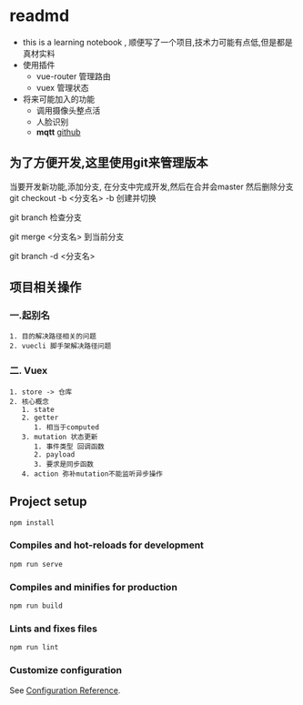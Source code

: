 # readmd

- this is a learning notebook , 顺便写了一个项目,技术力可能有点低,但是都是真材实料
- 使用插件
  - vue-router 管理路由
  - vuex 管理状态
- 将来可能加入的功能
  - 调用摄像头整点活
  - 人脸识别
  - **mqtt** [github](https://github.com/ZoZoHong)

## 为了方便开发,这里使用git来管理版本

当要开发新功能,添加分支, 在分支中完成开发,然后在合并会master 然后删除分支
git checkout -b <分支名>
-b 创建并切换

git branch 检查分支

git merge <分支名> 到当前分支

git branch -d <分支名>

## 项目相关操作

### 一.起别名

    1. 目的解决路径相关的问题
    2. vuecli 脚手架解决路径问题

### 二. Vuex

    1. store -> 仓库 
    2. 核心概念
       1. state
       2. getter 
          1. 相当于computed 
       3. mutation 状态更新
          1. 事件类型 回调函数
          2. payload
          3. 要求是同步函数
       4. action 弥补mutation不能监听异步操作

## Project setup

```
npm install
```

### Compiles and hot-reloads for development

```
npm run serve
```

### Compiles and minifies for production

```
npm run build
```

### Lints and fixes files

```
npm run lint

```

### Customize configuration

See [Configuration Reference](https://cli.vuejs.org/config/).
